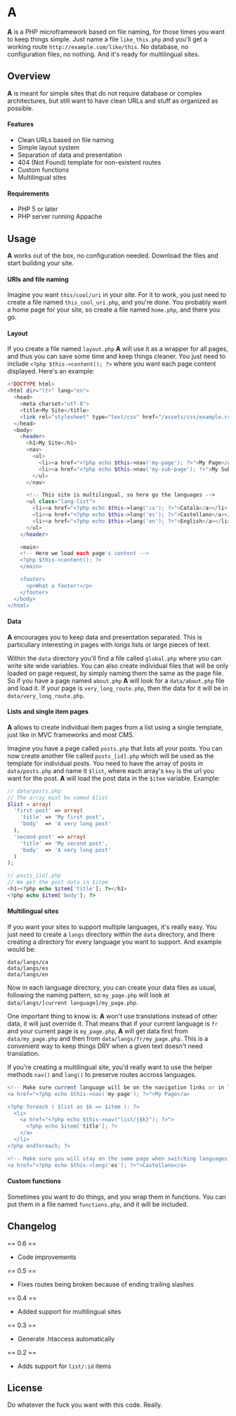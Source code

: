 # A
**A** is a PHP microframework based on file naming, for those times you want to keep things simple. Just name a file `like_this.php` and you'll get a working route `http://example.com/like/this`. No database, no configuration files, no nothing. And it's ready for multilingual sites.

## Overview
**A** is meant for simple sites that do not require database or complex architectures, but still want to have clean URLs and stuff as organized as possible.

#### Features
- Clean URLs based on file naming
- Simple layout system
- Separation of data and presentation
- 404 (Not Found) template for non-existent routes
- Custom functions
- Multilingual sites

#### Requirements
- PHP 5 or later
- PHP server running Appache

## Usage
**A** works out of the box, no configuration needed. Download the files and start building your site.

#### URIs and file naming
Imagine you want `this/cool/uri` in your site. For it to work, you just need to create a file named `this_cool_uri.php`, and you're done. You probably want a home page for your site, so create a file named `home.php`, and there you go.

#### Layout
If you create a file named `layout.php` **A** will use it as a wrapper for all pages, and thus you can save some time and keep things cleaner. You just need to include `<?php $this->content(); ?>` where you want each page content displayed. Here's an example:

```php
<!DOCTYPE html>
<html dir="ltr" lang="en">
  <head>
    <meta charset="utf-8">
    <title>My Site</title>
    <link rel="stylesheet" type="text/css" href="/assets/css/example.css">
  </head>
  <body>
    <header>
      <h1>My Site</h1>
      <nav>
        <ul>
          <li><a href="<?php echo $this->nav('my-page'); ?>">My Page</a></li>
          <li><a href="<?php echo $this->nav('my-sub-page'); ?>">My Sub Page</a></li>
        </ul>
      </nav>

      <!-- This site is multilingual, so here go the languages -->
      <ul class="lang-list">
        <li><a href="<?php echo $this->lang('ca'); ?>">Català</a></li>
        <li><a href="<?php echo $this->lang('es'); ?>">Castellano</a></li>
        <li><a href="<?php echo $this->lang('en'); ?>">English</a></li>
      </ul>
    </header>

    <main>
    <!-- Here we load each page's content -->
    <?php $this->content(); ?>
    </main>

    <footer>
      <p>What a footer!</p>
    </footer>
  </body>
</html>
```

#### Data
**A** encourages you to keep data and presentation separated. This is particullary interesting in pages with longs lists or large pieces of text.

Within the `data` directory you'll find a file called `global.php` where you can write site wide variables. You can also create individual files that will be only loaded on page request, by simply naming them the same as the page file. So if you have a page named `about.php` **A** will look for a `data/about.php` file and load it. If your page is `very_long_route.php`, then the data for it will be in `data/very_long_route.php`.

#### Lists and single item pages
**A** allows to create individual item pages from a list using a single template, just like in MVC frameworks and most CMS.

Imagine you have a page called `posts.php` that lists all your posts. You can now create another file called `posts_[id].php` which will be used as the template for individual posts. You need to have the array of posts in `data/posts.php` and name it `$list`, where each array's `key` is the url you want for the post. **A** will load the post data in the `$item` variable. Example:

```php
// data/posts.php
// The array must be named $list
$list = array(
  'first-post' => array(
    'title' => 'My first post',
    'body'  => 'A very long post'
  ),
  'second-post' => array(
    'title' => 'My second post',
    'body'  => 'A very long post'
  )
);

// posts_[id].php
// We get the post data in $item
<h1><?php echo $item['title']; ?></h1>
<?php echo $item['body']; ?>
```

#### Multilingual sites
If you want your sites to support multiple languages, it's really easy. You just need to create a `langs` directory within the `data` directory, and there creating a directory for every language you want to support. And example would be:

```
data/langs/ca
data/langs/es
data/langs/en
```

Now in each language directory, you can create your data files as usual, following the naming pattern, so `my_page.php` will look at `data/langs/[current language]/my_page.php`.

One important thing to know is: **A** won't use translations instead of other data, it will just override it. That means that if your current language is `fr` and your current page is `my_page.php`, **A** will get data first from `data/my_page.php` and then from `data/langs/fr/my_page.php`. This is a convenient way to keep things DRY when a given text doesn't need translation.

If you're creating a multilingual site, you'd really want to use the helper methods `nav()` and `lang()` to preserve routes accross languages.

```php
<!-- Make sure current language will be on the navigation links or in lists' links, using nav() -->
<a href="<?php echo $this->nav('my-page'); ?>">My Page</a>

<?php foreach ( $list as $k => $item ): ?>
  <li>
    <a href="<?php echo $this->nav("list/{$k}"); ?>">
      <?php echo $item['title']; ?>
    </a>
  </li>
<?php endforeach; ?>

<!-- Make sure you will stay on the same page when switching languages, using lang() -->
<a href="<?php echo $this->lang('es'); ?>">Castellano</a>
```

#### Custom functions

Sometimes you want to do things, and you wrap them in functions. You can put them in a file named `functions.php`, and it will be included.

## Changelog
== 0.6 ==
- Code improvements

== 0.5 ==
- Fixes routes being broken because of ending trailing slashes

== 0.4 ==
- Added support for multilingual sites

== 0.3 ==
- Generate .htaccess automatically

== 0.2 ==
- Adds support for `list/:id` items

## License
Do whatever the fuck you want with this code. Really.
